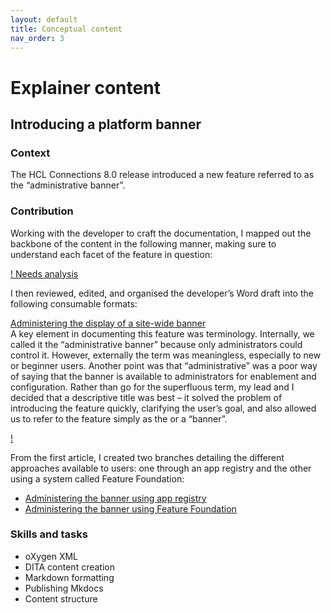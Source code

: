 ```yaml
---
layout: default
title: Conceptual content
nav_order: 3
---
```


# Explainer content

## Introducing a platform banner

### Context

The HCL Connections 8.0 release introduced a new feature referred to as the “administrative banner”.

### Contribution

Working with the developer to craft the documentation, I mapped out the backbone of the content in the following manner, making sure to understand each facet of the feature in question:

[! Needs analysis](docs/concept-process.png)

I then reviewed, edited, and organised the developer’s Word draft into the following consumable formats:

[Administering the display of a site-wide banner ](https://opensource.hcltechsw.com/connections-doc/v8/admin/admin/admin_banner_onprem.html) <br> A key element in documenting this feature was terminology. Internally, we called it the “administrative banner” because only administrators could control it. However, externally the term was meaningless, especially to new or beginner users. Another point was that “administrative” was a poor way of saying that the banner is available to administrators for enablement and configuration. Rather than go for the superfluous term, my lead and I decided that a descriptive title was best – it solved the problem of introducing the feature quickly, clarifying the user’s goal, and also allowed us to refer to the feature simply as the or a “banner”.

[!](docs/admin-banner.png)

From the first article, I created two branches detailing the different approaches available to users: one through an app registry and the other using a system called Feature Foundation:

- [Administering the banner using app registry](https://opensource.hcltechsw.com/connections-doc/v8/admin/admin/admin_banner_appreg.html)
- [Administering the banner using Feature Foundation](https://opensource.hcltechsw.com/connections-doc/v8/admin/admin/admin_banner_icxt.html)

### Skills and tasks

- oXygen XML
- DITA content creation
- Markdown formatting
- Publishing Mkdocs
- Content structure
